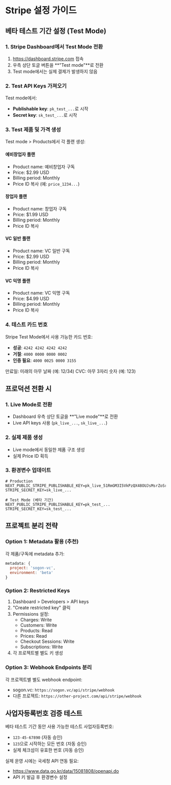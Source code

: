 # Stripe 설정 가이드

## 베타 테스트 기간 설정 (Test Mode)

### 1. Stripe Dashboard에서 Test Mode 전환
1. https://dashboard.stripe.com 접속
2. 우측 상단 토글 버튼을 **"Test mode"**로 전환
3. Test mode에서는 실제 결제가 발생하지 않음

### 2. Test API Keys 가져오기
Test mode에서:
- **Publishable key**: `pk_test_...`로 시작
- **Secret key**: `sk_test_...`로 시작

### 3. Test 제품 및 가격 생성
Test mode > Products에서 각 플랜 생성:

#### 예비창업자 플랜
- Product name: 예비창업자 구독
- Price: $2.99 USD
- Billing period: Monthly
- Price ID 복사 (예: `price_1234...`)

#### 창업자 플랜  
- Product name: 창업자 구독
- Price: $1.99 USD
- Billing period: Monthly
- Price ID 복사

#### VC 일반 플랜
- Product name: VC 일반 구독
- Price: $2.99 USD
- Billing period: Monthly
- Price ID 복사

#### VC 익명 플랜
- Product name: VC 익명 구독
- Price: $4.99 USD
- Billing period: Monthly
- Price ID 복사

### 4. 테스트 카드 번호
Stripe Test Mode에서 사용 가능한 카드 번호:
- **성공**: `4242 4242 4242 4242`
- **거절**: `4000 0000 0000 0002`
- **인증 필요**: `4000 0025 0000 3155`

만료일: 미래의 아무 날짜 (예: 12/34)
CVC: 아무 3자리 숫자 (예: 123)

## 프로덕션 전환 시

### 1. Live Mode로 전환
- Dashboard 우측 상단 토글을 **"Live mode"**로 전환
- Live API keys 사용 (`pk_live_...`, `sk_live_...`)

### 2. 실제 제품 생성
- Live mode에서 동일한 제품 구조 생성
- 실제 Price ID 획득

### 3. 환경변수 업데이트
```env
# Production
NEXT_PUBLIC_STRIPE_PUBLISHABLE_KEY=pk_live_51RmGM3I5VkPzQX48OUJsMsrZoSrCaUCDRun8gdvCqH1pNsOovVXWQ1tvNMocjE8gYlkK3xotwTD0LGOaNfvEQGaD00kivOY0rM
STRIPE_SECRET_KEY=sk_live_...

# Test Mode (베타 기간)
NEXT_PUBLIC_STRIPE_PUBLISHABLE_KEY=pk_test_...
STRIPE_SECRET_KEY=sk_test_...
```

## 프로젝트 분리 전략

### Option 1: Metadata 활용 (추천)
각 제품/구독에 metadata 추가:
```javascript
metadata: {
  project: 'sogon-vc',
  environment: 'beta'
}
```

### Option 2: Restricted Keys
1. Dashboard > Developers > API keys
2. "Create restricted key" 클릭
3. Permissions 설정:
   - Charges: Write
   - Customers: Write
   - Products: Read
   - Prices: Read
   - Checkout Sessions: Write
   - Subscriptions: Write
4. 각 프로젝트별 별도 키 생성

### Option 3: Webhook Endpoints 분리
각 프로젝트별 별도 webhook endpoint:
- sogon.vc: `https://sogon.vc/api/stripe/webhook`
- 다른 프로젝트: `https://other-project.com/api/stripe/webhook`

## 사업자등록번호 검증 테스트

베타 테스트 기간 동안 사용 가능한 테스트 사업자등록번호:
- `123-45-67890` (자동 승인)
- `123`으로 시작하는 모든 번호 (자동 승인)
- 실제 체크섬이 유효한 번호 (자동 승인)

실제 운영 시에는 국세청 API 연동 필요:
- https://www.data.go.kr/data/15081808/openapi.do
- API 키 발급 후 환경변수 설정